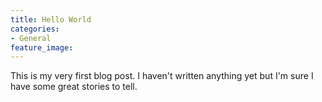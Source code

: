 ```yaml
---
title: Hello World
categories:
- General
feature_image:
---
```


This is my very first blog post. I haven't written anything yet but I'm sure I have some great stories to tell.
